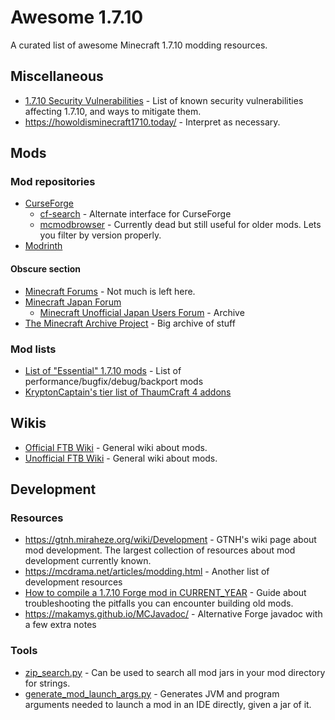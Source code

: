 # Awesome 1.7.10

A curated list of awesome Minecraft 1.7.10 modding resources.

## Miscellaneous

* [1.7.10 Security Vulnerabilities](https://gist.github.com/makamys/3cc10a6c552b6b3d52e09da256ac8f7b) - List of known security vulnerabilities affecting 1.7.10, and ways to mitigate them.
* https://howoldisminecraft1710.today/ - Interpret as necessary.

## Mods

### Mod repositories

* [CurseForge](https://curseforge.com/)
    * [cf-search](https://superstormer.github.io/cf-search) - Alternate interface for CurseForge
    * [mcmodbrowser](https://mcmodbrowser.neocities.org/) - Currently dead but still useful for older mods. Lets you filter by version properly.
* [Modrinth](https://modrinth.com/)

#### Obscure section

* [Minecraft Forums](https://www.minecraftforum.net/forums/mapping-and-modding-java-edition/minecraft-mods) - Not much is left here.
* [Minecraft Japan Forum](https://forum.civa.jp/viewforum.php?f=3)
    * [Minecraft Unofficial Japan Users Forum](https://web.archive.org/web/20190715113857/https://forum.minecraftuser.jp/viewforum.php?f=13) - Archive
* [The Minecraft Archive Project](https://map.crummy.com/) - Big archive of stuff

### Mod lists

* [List of "Essential" 1.7.10 mods](https://gist.github.com/makamys/7cb74cd71d93a4332d2891db2624e17c) - List of performance/bugfix/debug/backport mods
* [KryptonCaptain's tier list of ThaumCraft 4 addons](https://github.com/KryptonCaptain/Misc-Files/blob/master/TC4%20addon%20list.md)

## Wikis

* [Official FTB Wiki](https://ftb.fandom.com/) - General wiki about mods.
* [Unofficial FTB Wiki](https://ftbwiki.org/) - General wiki about mods.

## Development

### Resources

* https://gtnh.miraheze.org/wiki/Development - GTNH's wiki page about mod development. The largest collection of resources about mod development currently known.
* https://mcdrama.net/articles/modding.html - Another list of development resources
* [How to compile a 1.7.10 Forge mod in CURRENT_YEAR](https://gist.github.com/makamys/27bfbcb3fe6ec4a35f1e809476e651d7) - Guide about troubleshooting the pitfalls you can encounter building old mods.
* https://makamys.github.io/MCJavadoc/ - Alternative Forge javadoc with a few extra notes

### Tools
* [zip_search.py](https://gist.github.com/makamys/f279b286c8afe1b976ea18886df1cf7d) - Can be used to search all mod jars in your mod directory for strings.
* [generate_mod_launch_args.py](https://gist.github.com/makamys/e8668436ed1780c0623c26936d0e472d) - Generates JVM and program arguments needed to launch a mod in an IDE directly, given a jar of it.
